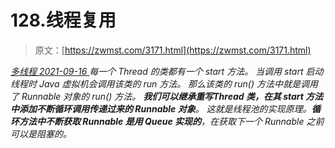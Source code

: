 <!--yml
category: 未分类
date: 0001-01-01 00:00:00
--->

# 128.线程复用

> 原文：[https://zwmst.com/3171.html](https://zwmst.com/3171.html)

   [ *多线程* ](https://zwmst.com/%e5%a4%9a%e7%ba%bf%e7%a8%8b)*[ <time datetime="2021-09-17T00:06:33+08:00"> 2021-09-16 </time> ](https://zwmst.com/3171.html)  每一个 Thread 的类都有一个 start 方法。 当调用 start 启动线程时 Java 虚拟机会调用该类的 run 方法。 那么该类的 run() 方法中就是调用了 Runnable 对象的 run() 方法。 **我们可以继承重写Thread 类，在其 start 方法中添加不断循环调用传递过来的 Runnable 对象**。 这就是线程池的实现原理。**循环方法中不断获取 Runnable 是用 Queue 实现的**，在获取下一个 Runnable 之前可以是阻塞的。*